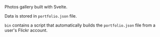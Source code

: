 Photos gallery built with Svelte.

Data is stored in `portfolio.json` file.

`bin` contains a script that automatically builds the `portfolio.json` file from a user's Flickr account.

